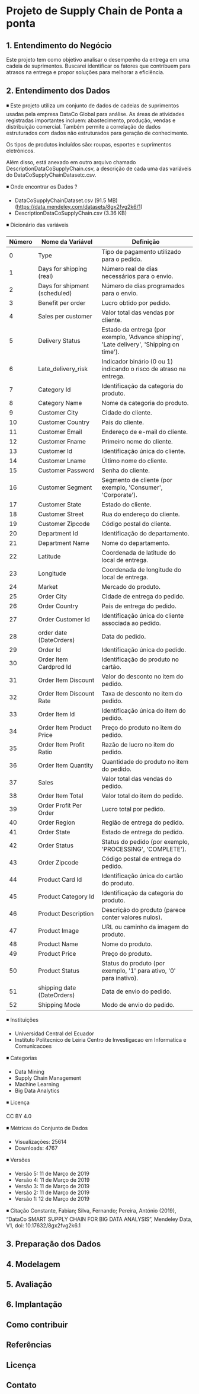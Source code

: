 # Projeto de Supply Chain de Ponta a ponta 

## 1. Entendimento do Negócio
Este projeto tem como objetivo analisar o desempenho da entrega em uma cadeia de suprimentos. Buscarei identificar os fatores que contribuem para atrasos na entrega e propor soluções para melhorar a eficiência.

## 2. Entendimento dos Dados

◾ Este projeto utiliza um conjunto de dados de cadeias de suprimentos usadas pela empresa DataCo Global para análise. As áreas de atividades registradas importantes incluem: abastecimento, produção, vendas e distribuição comercial. Também permite a correlação de dados estruturados com dados não estruturados para geração de conhecimento.

Os tipos de produtos incluídos são: roupas, esportes e suprimentos eletrônicos.

Além disso, está anexado em outro arquivo chamado DescriptionDataCoSupplyChain.csv, a descrição de cada uma das variáveis do DataCoSupplyChainDatasetc.csv.

◾  Onde encontrar os  Dados ?
- DataCoSupplyChainDataset.csv (91.5 MB) (https://data.mendeley.com/datasets/8gx2fvg2k6/1)
- DescriptionDataCoSupplyChain.csv (3.36 KB)

 ◾ Dicionário das variáveis 

  | Número | Nome da Variável               | Definição                                                  |
|--------|-------------------------------|------------------------------------------------------------|
| 0      | Type                          | Tipo de pagamento utilizado para o pedido.                  |
| 1      | Days for shipping (real)      | Número real de dias necessários para o envio.               |
| 2      | Days for shipment (scheduled) | Número de dias programados para o envio.                    |
| 3      | Benefit per order             | Lucro obtido por pedido.                                    |
| 4      | Sales per customer            | Valor total das vendas por cliente.                         |
| 5      | Delivery Status               | Estado da entrega (por exemplo, 'Advance shipping', 'Late delivery', 'Shipping on time'). |
| 6      | Late_delivery_risk            | Indicador binário (0 ou 1) indicando o risco de atraso na entrega. |
| 7      | Category Id                   | Identificação da categoria do produto.                      |
| 8      | Category Name                 | Nome da categoria do produto.                               |
| 9      | Customer City                 | Cidade do cliente.                                         |
| 10     | Customer Country              | País do cliente.                                           |
| 11     | Customer Email                | Endereço de e-mail do cliente.                             |
| 12     | Customer Fname                | Primeiro nome do cliente.                                  |
| 13     | Customer Id                   | Identificação única do cliente.                            |
| 14     | Customer Lname                | Último nome do cliente.                                    |
| 15     | Customer Password             | Senha do cliente.                                          |
| 16     | Customer Segment               | Segmento de cliente (por exemplo, 'Consumer', 'Corporate'). |
| 17     | Customer State                 | Estado do cliente.                                         |
| 18     | Customer Street                | Rua do endereço do cliente.                                |
| 19     | Customer Zipcode               | Código postal do cliente.                                  |
| 20     | Department Id                  | Identificação do departamento.                             |
| 21     | Department Name                | Nome do departamento.                                      |
| 22     | Latitude                       | Coordenada de latitude do local de entrega.                |
| 23     | Longitude                      | Coordenada de longitude do local de entrega.               |
| 24     | Market                         | Mercado do produto.                                        |
| 25     | Order City                     | Cidade de entrega do pedido.                               |
| 26     | Order Country                  | País de entrega do pedido.                                 |
| 27     | Order Customer Id              | Identificação única do cliente associada ao pedido.        |
| 28     | order date (DateOrders)        | Data do pedido.                                            |
| 29     | Order Id                       | Identificação única do pedido.                             |
| 30     | Order Item Cardprod Id         | Identificação do produto no cartão.                        |
| 31     | Order Item Discount            | Valor do desconto no item do pedido.                       |
| 32     | Order Item Discount Rate       | Taxa de desconto no item do pedido.                        |
| 33     | Order Item Id                  | Identificação única do item do pedido.                     |
| 34     | Order Item Product Price       | Preço do produto no item do pedido.                        |
| 35     | Order Item Profit Ratio        | Razão de lucro no item do pedido.                          |
| 36     | Order Item Quantity            | Quantidade do produto no item do pedido.                   |
| 37     | Sales                          | Valor total das vendas do pedido.                          |
| 38     | Order Item Total               | Valor total do item do pedido.                             |
| 39     | Order Profit Per Order         | Lucro total por pedido.                                    |
| 40     | Order Region                   | Região de entrega do pedido.                               |
| 41     | Order State                    | Estado de entrega do pedido.                               |
| 42     | Order Status                   | Status do pedido (por exemplo, 'PROCESSING', 'COMPLETE').  |
| 43     | Order Zipcode                  | Código postal de entrega do pedido.                        |
| 44     | Product Card Id                | Identificação única do cartão do produto.                  |
| 45     | Product Category Id            | Identificação da categoria do produto.                     |
| 46     | Product Description            | Descrição do produto (parece conter valores nulos).        |
| 47     | Product Image                  | URL ou caminho da imagem do produto.                       |
| 48     | Product Name                   | Nome do produto.                                           |
| 49     | Product Price                  | Preço do produto.                                          |
| 50     | Product Status                 | Status do produto (por exemplo, '1' para ativo, '0' para inativo). |
| 51     | shipping date (DateOrders)     | Data de envio do pedido.                                   |
| 52     | Shipping Mode                  | Modo de envio do pedido.             

◾ Instituições
- Universidad Central del Ecuador 
- Instituto Politecnico de Leiria Centro de Investigacao em Informatica e Comunicacoes

 ◾ Categorias
- Data Mining
- Supply Chain Management
- Machine Learning
- Big Data Analytics

◾ Licença

CC BY 4.0

◾ Métricas do Conjunto de Dados
- Visualizações: 25614
- Downloads: 4767

◾ Versões
- Versão 5: 11 de Março de 2019
- Versão 4: 11 de Março de 2019
- Versão 3: 11 de Março de 2019
- Versão 2: 11 de Março de 2019
- Versão 1: 12 de Março de 2019

◾ Citação
Constante, Fabian; Silva, Fernando; Pereira, António (2019), “DataCo SMART SUPPLY CHAIN FOR BIG DATA ANALYSIS”, Mendeley Data, V1, doi: 10.17632/8gx2fvg2k6.1


## 3. Preparação dos Dados

## 4. Modelagem

## 5. Avaliação

## 6. Implantação

## Como contribuir 

## Referências

## Licença

## Contato 

